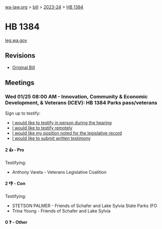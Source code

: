 [wa-law.org](/) > [bill](/bill/) > [2023-24](/bill/2023-24/) > [HB 1384](/bill/2023-24/hb/1384/)

# HB 1384
[leg.wa.gov](https://app.leg.wa.gov/billsummary?BillNumber=1384&Year=2023&Initiative=false)

## Revisions
* [Original Bill](1/)

## Meetings
### Wed 01/25 08:00 AM - Innovation, Community & Economic Development, & Veterans (ICEV): HB 1384 Parks pass/veterans
Sign up to testify:
* [I would like to testify in person during the hearing](https://app.leg.wa.gov/csi/Testifier/Add?chamber=House&mId=30510&aId=149635&caId=20691&tId=1)
* [I would like to testify remotely](https://app.leg.wa.gov/csi/Testifier/Add?chamber=House&mId=30510&aId=149635&caId=20691&tId=2)
* [I would like my position noted for the legislative record](https://app.leg.wa.gov/csi/Testifier/Add?chamber=House&mId=30510&aId=149635&caId=20691&tId=3)
* [I would like to submit written testimony](https://app.leg.wa.gov/csi/Testifier/Add?chamber=House&mId=30510&aId=149635&caId=20691&tId=4)

#### 2 👍 - Pro
Testifying:
* Anthony Varela - Veterans Legislative Coalition

#### 2 👎 - Con
Testifying:
* STETSON PALMER - Friends of Schafer and Lake Sylvia State Parks (FO
* Trina Young - Friends of Schafer and Lake Sylvia

#### 0 ❓ - Other
